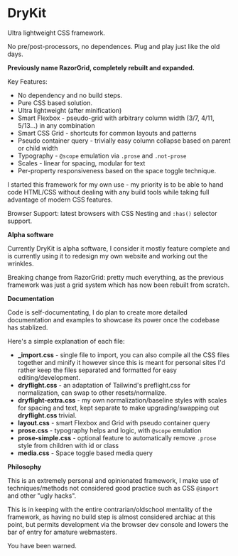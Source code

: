 # DryKit
Ultra lightweight CSS framework.

No pre/post-processors, no dependences. Plug and play just like the old days.

**Previously name RazorGrid, completely rebuilt and expanded.**

Key Features:

  - No dependency and no build steps.
  - Pure CSS based solution.
  - Ultra lightweight (after minification)
  - Smart Flexbox - pseudo-grid with arbitrary column width (3/7, 4/11, 5/13...) in any combination
  - Smart CSS Grid - shortcuts for common layouts and patterns
  - Pseudo container query - trivially easy column collapse based on parent or child width
  - Typography - `@scope` emulation via `.prose` and `.not-prose`
  - Scales - linear for spacing, modular for text 
  - Per-property responsiveness based on the space toggle technique. 

I started this framework for my own use - my priority is to be able to hand code HTML/CSS without dealing with any build tools while taking full advantage of modern CSS features.

Browser Support: latest browsers with CSS Nesting and `:has()` selector support.

**Alpha software**

Currently DryKit is alpha software, I consider it mostly feature complete and is currently using it to redesign my own website and working out the wrinkles.

Breaking change from RazorGrid: pretty much everything, as the previous framework was just a grid system which has now been rebuilt from scratch.
 
**Documentation**

Code is self-documentating, I do plan to create more detailed documentation and examples to showcase its power once the codebase has stablized.

Here's a simple explanation of each file:

 - **_import.css** - single file to import, you can also compile all the CSS files together and minify it however since this is meant for personal sites I'd rather keep the files separated and formatted for easy editing/development.
 - **dryflight.css** - an adaptation of Tailwind's preflight.css for normalization, can swap to other resets/normalize.
 - **dryflight-extra.css** - my own normalization/baseline styles with scales for spacing and text, kept separate to make upgrading/swapping out **dryflight.css** trivial.
 - **layout.css** - smart Flexbox and Grid with pseudo container query
 - **prose.css** - typography helps and logic, with `@scope` emulation
 - **prose-simple.css** - optional feature to automatically remove `.prose` style from children with id or class
 - **media.css** - Space toggle based media query

**Philosophy**

This is an extremely personal and opinionated framework, I make use of techniques/methods not considered good practice such as CSS `@import` and other "ugly hacks".

This is in keeping with the entire contrarian/oldschool mentality of the framework, as having no build step is almost considered archiac at this point, but permits development via the browser dev console and lowers the bar of entry for amature webmasters.

You have been warned.
